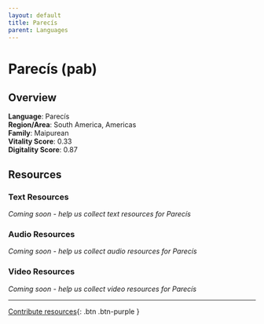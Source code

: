 ```yaml
---
layout: default
title: Parecís
parent: Languages
---
```


# Parecís (pab)

## Overview

**Language**: Parecís  
**Region/Area**: South America, Americas  
**Family**: Maipurean  
**Vitality Score**: 0.33  
**Digitality Score**: 0.87  

## Resources

### Text Resources
*Coming soon - help us collect text resources for Parecís*

### Audio Resources
*Coming soon - help us collect audio resources for Parecís*

### Video Resources
*Coming soon - help us collect video resources for Parecís*

---

[Contribute resources](https://fairtrain.github.io/){: .btn .btn-purple }
